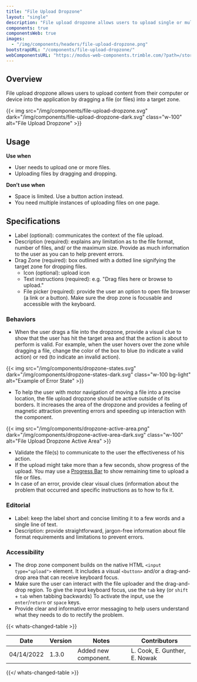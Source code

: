 ```yaml
---
title: "File Upload Dropzone"
layout: "single"
description: "File upload dropzone allows users to upload single or multiple files to the application by dragging and dropping."
components: true
componentsWeb: true
images:
  - "/img/components/headers/file-upload-dropzone.png"
bootstrapURL: "/components/file-upload-dropzone/"
webComponentsURL: "https://modus-web-components.trimble.com/?path=/story/components-file-dropzone--default"
---
```


## Overview

File upload dropzone allows users to upload content from their computer or device into the application by dragging a file (or files) into a target zone.

{{< img src="/img/components/file-upload-dropzone.svg" dark="/img/components/file-upload-dropzone-dark.svg" class="w-100" alt="File Upload Dropzone" >}}

## Usage

**Use when**

- User needs to upload one or more files.
- Uploading files by dragging and dropping.

**Don’t use when**

- Space is limited. Use a button action instead.
- You need multiple instances of uploading files on one page.

## Specifications

- Label (optional): communicates the context of the file upload.
- Description (required): explains any limitation as to the file format, number of files, and/ or the maximum size. Provide as much information to the user as you can to help prevent errors.
- Drag Zone (required): box outlined with a dotted line signifying the target zone for dropping files.
  - Icon (optional): upload icon
  - Text instructions (required): e.g. "Drag files here or browse to upload."
  - File picker (required): provide the user an option to open file browser (a link or a button). Make sure the drop zone is focusable and accessible with the keyboard.

### Behaviors

- When the user drags a file into the dropzone, provide a visual clue to show that the user has hit the target area and that the action is about to perform is valid. For example, when the user hovers over the zone while dragging a file, change the color of the box to blue (to indicate a valid action) or red (to indicate an invalid action).

{{< img src="/img/components/dropzone-states.svg" dark="/img/components/dropzone-states-dark.svg" class="w-100 bg-light" alt="Example of Error State" >}}

- To help the user with motor navigation of moving a file into a precise location, the file upload dropzone should be active outside of its borders. It increases the area of the dropzone and provides a feeling of magnetic attraction preventing errors and speeding up interaction with the component.

{{< img src="/img/components/dropzone-active-area.png" dark="/img/components/dropzone-active-area-dark.svg" class="w-100" alt="File Upload Dropzone Active Area" >}}

- Validate the file(s) to communicate to the user the effectiveness of his action.
- If the upload might take more than a few seconds, show progress of the upload. You may use a [Progress Bar](/components/progress-bars/) to show remaining time to upload a file or files.
- In case of an error, provide clear visual clues (information about the problem that occurred and specific instructions as to how to fix it.

### Editorial

- Label: keep the label short and concise limiting it to a few words and a single line of text.
- Description: provide straightforward, jargon-free information about file format requirements and limitations to prevent errors.

### Accessibility

- The drop zone component builds on the native HTML `<input type="upload">` element. It includes a visual `<button>` and/or a drag-and-drop area that can receive keyboard focus.
- Make sure the user can interact with the file uploader and the drag-and-drop region. To give the input keyboard focus, use the `tab` key (or `shift` + `tab` when tabbing backwards)
  To activate the input, use the `enter`/`return` or `space` keys.
- Provide clear and informative error messaging to help users understand what they needs to do to rectify the problem.

{{< whats-changed-table >}}

| Date       | Version | Notes                | Contributors                  |
| ---------- | ------- | -------------------- | ----------------------------- |
| 04/14/2022 | 1.3.0   | Added new component. | L. Cook, E. Gunther, E. Nowak |

{{</ whats-changed-table >}}
